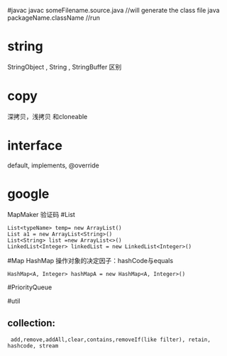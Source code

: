 #javac
javac someFilename.source.java  //will generate the class file
java packageName.className   //run
# string
StringObject , String , StringBuffer 区别
# copy
深拷贝，浅拷贝 和cloneable
# interface
default, implements, @override
# google 
MapMaker 验证码
#List
````
List<typeName> temp= new ArrayList()
List a1 = new ArrayList<String>()
List<String> list =new ArrayList<>()
LinkedList<Integer> linkedList = new LinkedList<Integer>()
````
#Map
HashMap 操作对象的决定因子：hashCode与equals
````
HashMap<A, Integer> hashMapA = new HashMap<A, Integer>()
````
#PriorityQueue



#util
## collection:
````
 add,remove,addAll,clear,contains,removeIf(like filter), retain,  hashcode, stream
 
````
